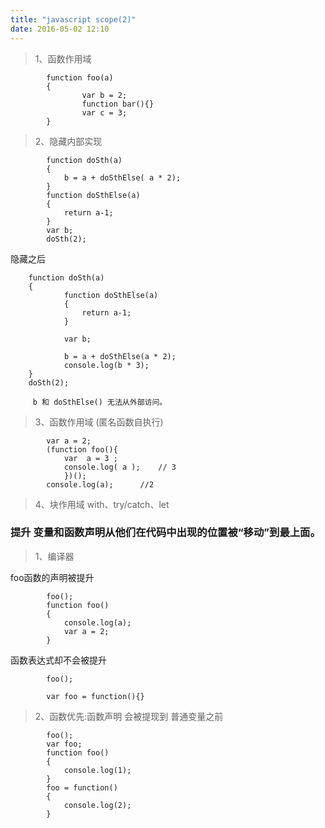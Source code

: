 ```yaml
---
title: "javascript scope(2)"
date: 2016-05-02 12:10
---
```


>1、函数作用域

            function foo(a)
            {
                    var b = 2;
                    function bar(){}
                    var c = 3;
            }

>2、隐藏内部实现

            function doSth(a)
            {
                b = a + doSthElse( a * 2);
            }
            function doSthElse(a)
            {
                return a-1;
            }
            var b;
            doSth(2);

隐藏之后

        function doSth(a)
        {
                function doSthElse(a)
                {
                    return a-1;
                }

                var b;

                b = a + doSthElse(a * 2);
                console.log(b * 3);
        }
        doSth(2);

         b 和 doSthElse() 无法从外部访问。

 >3、函数作用域 (匿名函数自执行)

            var a = 2;
            (function foo(){
                var  a = 3 ;
                console.log( a );    // 3
                })();
            console.log(a);      //2

>4、块作用域  with、try/catch、let



### 提升 变量和函数声明从他们在代码中出现的位置被“移动”到最上面。

>1、编译器

 foo函数的声明被提升

            foo();
            function foo()
            {
                console.log(a);
                var a = 2;
            }

函数表达式却不会被提升

            foo();

            var foo = function(){}

>2、函数优先:函数声明 会被提现到 普通变量之前

            foo();
            var foo;
            function foo()
            {
                console.log(1);
            }
            foo = function()
            {
                console.log(2);
            }

